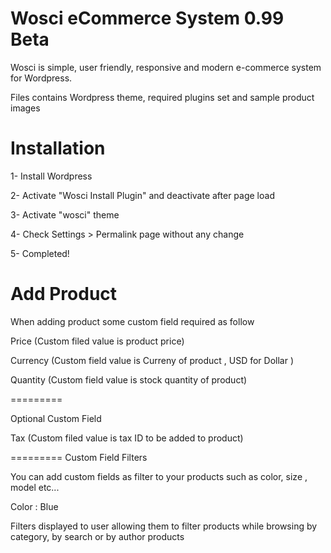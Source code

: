 Wosci eCommerce System 0.99 Beta
=====
Wosci is simple, user friendly, responsive and modern e-commerce system for Wordpress.

Files contains Wordpress theme, required plugins set and sample product images


Installation
=====
1- Install Wordpress

2- Activate "Wosci Install Plugin" and deactivate after page load

3- Activate "wosci" theme

4- Check Settings > Permalink page without any change

5- Completed!


Add Product
=====
When adding product some custom field required as follow

Price  (Custom filed value is product price)

Currency  (Custom field value is Curreny of product , USD  for Dollar )

Quantity  (Custom field value is stock quantity of product)


=========

Optional Custom Field


Tax (Custom filed value is tax ID to be added to product)

=========
Custom Field Filters

You can add custom fields as filter to your products such as color, size , model etc...

Color : Blue


Filters displayed to user allowing them to filter products while browsing by category, by search or by author products


